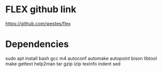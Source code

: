 # FLEX github link

https://github.com/westes/flex

# Dependencies

sudo apt install bash gcc m4 autoconf automake autopoint bison libtool make gettext help2man tar gzip lzip texinfo indent sed
